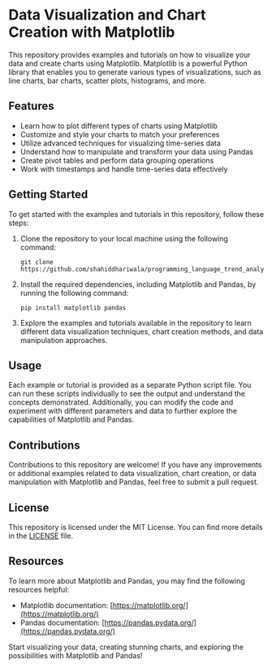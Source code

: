 # Data Visualization and Chart Creation with Matplotlib

This repository provides examples and tutorials on how to visualize your data and create charts using Matplotlib. Matplotlib is a powerful Python library that enables you to generate various types of visualizations, such as line charts, bar charts, scatter plots, histograms, and more.

## Features

- Learn how to plot different types of charts using Matplotlib
- Customize and style your charts to match your preferences
- Utilize advanced techniques for visualizing time-series data
- Understand how to manipulate and transform your data using Pandas
- Create pivot tables and perform data grouping operations
- Work with timestamps and handle time-series data effectively

## Getting Started

To get started with the examples and tutorials in this repository, follow these steps:

1. Clone the repository to your local machine using the following command:
   ```
   git clone https://github.com/shahiddhariwala/programming_language_trend_analysis_matplot_data_visualization
   ```

2. Install the required dependencies, including Matplotlib and Pandas, by running the following command:
   ```
   pip install matplotlib pandas
   ```

3. Explore the examples and tutorials available in the repository to learn different data visualization techniques, chart creation methods, and data manipulation approaches.

## Usage

Each example or tutorial is provided as a separate Python script file. You can run these scripts individually to see the output and understand the concepts demonstrated. Additionally, you can modify the code and experiment with different parameters and data to further explore the capabilities of Matplotlib and Pandas.

## Contributions

Contributions to this repository are welcome! If you have any improvements or additional examples related to data visualization, chart creation, or data manipulation with Matplotlib and Pandas, feel free to submit a pull request.

## License

This repository is licensed under the MIT License. You can find more details in the [LICENSE](LICENSE) file.

## Resources

To learn more about Matplotlib and Pandas, you may find the following resources helpful:

- Matplotlib documentation: [https://matplotlib.org/](https://matplotlib.org/)
- Pandas documentation: [https://pandas.pydata.org/](https://pandas.pydata.org/)

Start visualizing your data, creating stunning charts, and exploring the possibilities with Matplotlib and Pandas!
